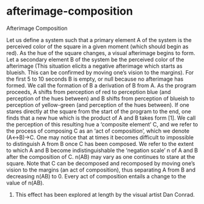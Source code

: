 ﻿# afterimage-composition
 
Afterimage Composition

Let us define a system such that a primary element A of the system is the perceived color of the square in a given moment (which should begin as red). As the hue of the square changes, a visual afterimage begins to form. Let a secondary element B of the system be the perceived color of the afterimage (This situation elicits a negative afterimage which starts as blueish. This can be confirmed by moving one’s vision to the margins). For the first 5 to 10 seconds B is empty, or null because no afterimage has formed. We call the formation of B a derivation of B from A. As the program proceeds, A shifts from perception of red to perception blue (and perception of the hues between) and B shifts from perception of blueish to perception of yellow-green (and perception of the hues between). If one stares directly at the square from the start of the program to the end, one finds that a new hue which is the product of A and B takes form [1]. We call the perception of this resulting hue a ‘composite element’ C, and we refer to the process of composing C as an ‘act of composition’, which we denote (A↔B)→C. One may notice that at times it becomes difficult to impossible to distinguish A from B once C has been composed. We refer to the extent to which A and B become indistinguishable the ‘negation scale’ n of A and B after the composition of C. n(AB) may vary as one continues to stare at the square. Note that C can be decomposed and recomposed by moving one’s vision to the margins (an act of composition), thus separating A from B and decreasing n(AB) to 0. Every act of composition entails a change to the value of n(AB).   


1. This effect has been explored at length by the visual artist Dan Conrad.

